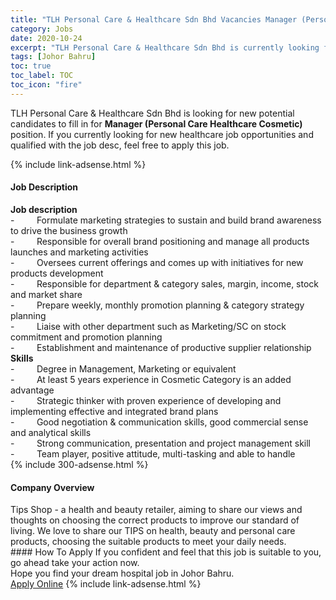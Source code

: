 ```yaml
---
title: "TLH Personal Care & Healthcare Sdn Bhd Vacancies Manager (Personal Care Healthcare Cosmetic)" 
category: Jobs 
date: 2020-10-24 
excerpt: "TLH Personal Care & Healthcare Sdn Bhd is currently looking for suitable person to fill in the Manager (Personal Care Healthcare Cosmetic) which positioned at Johor Bahru" 
tags: [Johor Bahru] 
toc: true 
toc_label: TOC 
toc_icon: "fire" 
--- 
```


<p>TLH Personal Care & Healthcare Sdn Bhd is looking for new potential candidates to fill in for <b>Manager (Personal Care Healthcare Cosmetic)</b> position. If you currently looking for new healthcare job opportunities and qualified with the job desc, feel free to apply this job.
</p>{% include link-adsense.html %} 
<div><div><h4>Job Description</h4></div><div><div><span><div><div><strong>Job description</strong></div><div>-&#160;&#160;&#160;&#160;&#160;&#160;&#160;&#160;&#160;Formulate marketing strategies to sustain and build brand awareness to drive the business growth</div><div>-&#160;&#160;&#160;&#160;&#160;&#160;&#160;&#160;&#160;Responsible for overall brand positioning and manage all products launches and marketing activities</div><div>-&#160;&#160;&#160;&#160;&#160;&#160;&#160;&#160;&#160;Oversees current offerings and comes up with initiatives for new products development</div><div>-&#160;&#160;&#160;&#160;&#160;&#160;&#160;&#160;&#160;Responsible for department &amp; category sales, margin, income, stock and market share</div><div>-&#160;&#160;&#160;&#160;&#160;&#160;&#160;&#160;&#160;Prepare weekly, monthly promotion planning &amp; category strategy planning</div><div>-&#160;&#160;&#160;&#160;&#160;&#160;&#160;&#160;&#160;Liaise with other department such as Marketing/SC on stock commitment and promotion planning</div><div>-&#160;&#160;&#160;&#160;&#160;&#160;&#160;&#160;&#160;Establishment and maintenance of productive supplier relationship</div><div><strong>Skills</strong></div><div>-&#160;&#160;&#160;&#160;&#160;&#160;&#160;&#160;&#160;Degree in Management, Marketing or equivalent</div><div>-&#160;&#160;&#160;&#160;&#160;&#160;&#160;&#160;&#160;At least 5 years experience in Cosmetic Category is an added advantage</div><div>-&#160;&#160;&#160;&#160;&#160;&#160;&#160;&#160;&#160;Strategic thinker with proven experience of developing and implementing effective and integrated brand plans</div><div>-&#160;&#160;&#160;&#160;&#160;&#160;&#160;&#160;&#160;Good negotiation &amp; communication skills, good commercial sense and analytical skills</div><div>-&#160;&#160;&#160;&#160;&#160;&#160;&#160;&#160;&#160;Strong communication, presentation and project management skill</div><div>-&#160;&#160;&#160;&#160;&#160;&#160;&#160;&#160;&#160;Team player, positive attitude, multi-tasking and able to handle</div></div></span></div></div></div> 
{% include 300-adsense.html %} 
<div><div><h4>Company Overview</h4></div><div><div><span><div><div>Tips Shop - a health and beauty retailer, aiming to share our views and thoughts on choosing the correct products to improve our standard of living. We love to share our TIPS on health, beauty and personal care products, choosing the suitable products to meet your daily needs.</div></div></span></div></div></div> 
#### How To Apply 
If you confident and feel that this job is suitable to you, go ahead take your action now. <br/> 
Hope you find your dream hospital job in Johor Bahru. <br/> 
<a href="https://www.jobstreet.com.my/en/job/manager-personal-care-healthcare-cosmetic-4409236?jobId=jobstreet-my-job-4409236" class="btn btn--warning" target="_blank" rel="nofollow noopenner">Apply Online</a> 
{% include link-adsense.html %} 